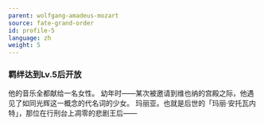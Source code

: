 ```yaml
---
parent: wolfgang-amadeus-mozart
source: fate-grand-order
id: profile-5
language: zh
weight: 5
---
```


### 羁绊达到Lv.5后开放

他的音乐全都献给一名女性。
幼年时——某次被邀请到维也纳的宫殿之际，他遇见了如同光辉这一概念的代名词的少女。
玛丽亚。也就是后世的「玛丽·安托瓦内特」，那位在行刑台上凋零的悲剧王后——
